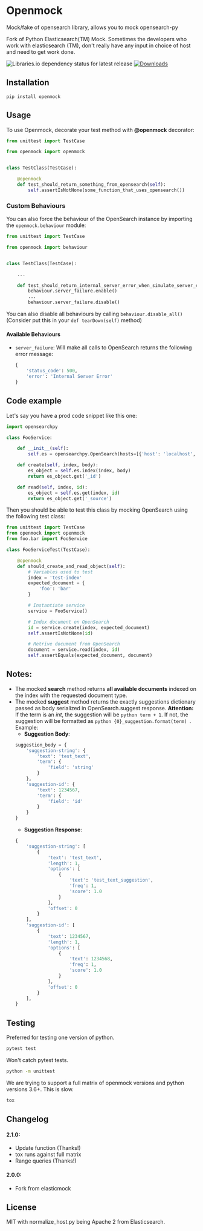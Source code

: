 # Openmock

Mock/fake of opensearch library, allows you to mock opensearch-py

Fork of Python Elasticsearch(TM) Mock. Sometimes the developers who work with elasticsearch (TM),
don't really have any input in choice of host and need to get work done.

![Libraries.io dependency status for latest release](https://img.shields.io/librariesio/release/pypi/openmock) [![Downloads](https://pepy.tech/badge/openmock/month)](https://pepy.tech/project/openmock/month)

## Installation

```shell
pip install openmock
```

## Usage

To use Openmock, decorate your test method with **@openmock** decorator:

```python
from unittest import TestCase

from openmock import openmock


class TestClass(TestCase):

    @openmock
    def test_should_return_something_from_opensearch(self):
        self.assertIsNotNone(some_function_that_uses_opensearch())
```

### Custom Behaviours

You can also force the behaviour of the OpenSearch instance by importing the `openmock.behaviour` module:

```python
from unittest import TestCase

from openmock import behaviour


class TestClass(TestCase):

    ...

    def test_should_return_internal_server_error_when_simulate_server_error_is_true(self):
        behaviour.server_failure.enable()
        ...
        behaviour.server_failure.disable()
```

You can also disable all behaviours by calling `behaviour.disable_all()` (Consider put this in your `def tearDown(self)` method)

#### Available Behaviours

- `server_failure`: Will make all calls to OpenSearch returns the following error message:
  ```python
  {
      'status_code': 500,
      'error': 'Internal Server Error'
  }
  ```

## Code example

Let's say you have a prod code snippet like this one:

```python
import opensearchpy

class FooService:

    def __init__(self):
        self.es = opensearchpy.OpenSearch(hosts=[{'host': 'localhost', 'port': 9200}])

    def create(self, index, body):
        es_object = self.es.index(index, body)
        return es_object.get('_id')

    def read(self, index, id):
        es_object = self.es.get(index, id)
        return es_object.get('_source')

```

Then you should be able to test this class by mocking OpenSearch using the following test class:

```python
from unittest import TestCase
from openmock import openmock
from foo.bar import FooService

class FooServiceTest(TestCase):

    @openmock
    def should_create_and_read_object(self):
        # Variables used to test
        index = 'test-index'
        expected_document = {
            'foo': 'bar'
        }

        # Instantiate service
        service = FooService()

        # Index document on OpenSearch
        id = service.create(index, expected_document)
        self.assertIsNotNone(id)

        # Retrive document from OpenSearch
        document = service.read(index, id)
        self.assertEquals(expected_document, document)

```

## Notes:

- The mocked **search** method returns **all available documents** indexed on the index with the requested document type.
- The mocked **suggest** method returns the exactly suggestions dictionary passed as body serialized in OpenSearch.suggest response. **Attention:** If the term is an *int*, the suggestion will be `python term + 1`. If not, the suggestion will be formatted as `python {0}_suggestion.format(term) `.
  Example:
  - **Suggestion Body**:
  ```python
  suggestion_body = {
      'suggestion-string': {
          'text': 'test_text',
          'term': {
              'field': 'string'
          }
      },
      'suggestion-id': {
          'text': 1234567,
          'term': {
              'field': 'id'
          }
      }
  }
  ```
  - **Suggestion Response**:
  ```python
  {
      'suggestion-string': [
          {
              'text': 'test_text',
              'length': 1,
              'options': [
                  {
                      'text': 'test_text_suggestion',
                      'freq': 1,
                      'score': 1.0
                  }
              ],
              'offset': 0
          }
      ],
      'suggestion-id': [
          {
              'text': 1234567,
              'length': 1,
              'options': [
                  {
                      'text': 1234568,
                      'freq': 1,
                      'score': 1.0
                  }
              ],
              'offset': 0
          }
      ],
  }
  ```

## Testing

Preferred for testing one version of python.

```bash
pytest test
```

Won't catch pytest tests.

```bash
python -m unittest
```

We are trying to support a full matrix of openmock versions and python versions 3.6+. This is slow.

```bash
tox
```

## Changelog

#### 2.1.0:

- Update function (Thanks!)
- tox runs against full matrix
- Range queries (Thanks!)

#### 2.0.0:

- Fork from elasticmock

## License

MIT with normalize_host.py being Apache 2 from Elasticsearch.
